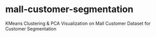 # mall-customer-segmentation
KMeans Clustering &amp; PCA Visualization on Mall Customer Dataset for Customer Segmentation
